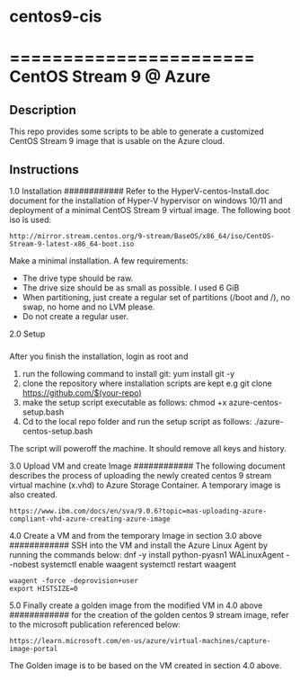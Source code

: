 # centos9-cis
=======================
CentOS Stream 9 @ Azure
=======================

Description
-----------
This repo provides some scripts to be able to generate a customized CentOS Stream 9 image that is usable on the Azure cloud.

Instructions
------------

1.0 Installation
############
Refer to the HyperV-centos-Install.doc document for the installation of
Hyper-V hypervisor on windows 10/11 and deployment of a minimal CentOS Stream 9 
virtual image. The following boot iso is used:

    http://mirror.stream.centos.org/9-stream/BaseOS/x86_64/iso/CentOS-Stream-9-latest-x86_64-boot.iso

Make a minimal installation. A few requirements:

* The drive type should be raw.
* The drive size should be as small as possible. I used 6 GiB
* When partitioning, just create a regular set of partitions (/boot and /), no swap, no home and no LVM please.
* Do not create a regular user.

2.0 Setup
#####
After you finish the installation, login as root and 
1. run the following command to install git:
    yum install git -y
2. clone the repository where installation scripts are kept e.g
   git clone https://github.com/$(your-repo)
3. make the setup script executable as follows:
    chmod +x azure-centos-setup.bash
4. Cd to the local repo folder and run the setup script as follows:
    ./azure-centos-setup.bash

The script will poweroff the machine. It should remove all keys and history.

3.0 Upload VM and create Image
############
The following document describes the process of uploading the newly created 
centos 9 stream virtual machine (x.vhd) to Azure Storage Container. A temporary
image is also created.

    https://www.ibm.com/docs/en/sva/9.0.6?topic=mas-uploading-azure-compliant-vhd-azure-creating-azure-image


4.0 Create a VM and from the temporary Image in section 3.0 above
############
SSH into the VM and install the Azure Linux Agent by running the commands below:
    dnf -y install python-pyasn1 WALinuxAgent --nobest
    systemctl enable waagent
    systemctl restart waagent

    waagent -force -deprovision+user    
    export HISTSIZE=0

5.0 Finally create a golden image from the modified VM in 4.0 above
############
for the creation of the golden centos 9 stream image, refer to the 
microsoft publication referenced below:

    https://learn.microsoft.com/en-us/azure/virtual-machines/capture-image-portal

The Golden image is to be based on the VM created in section 4.0 above.
